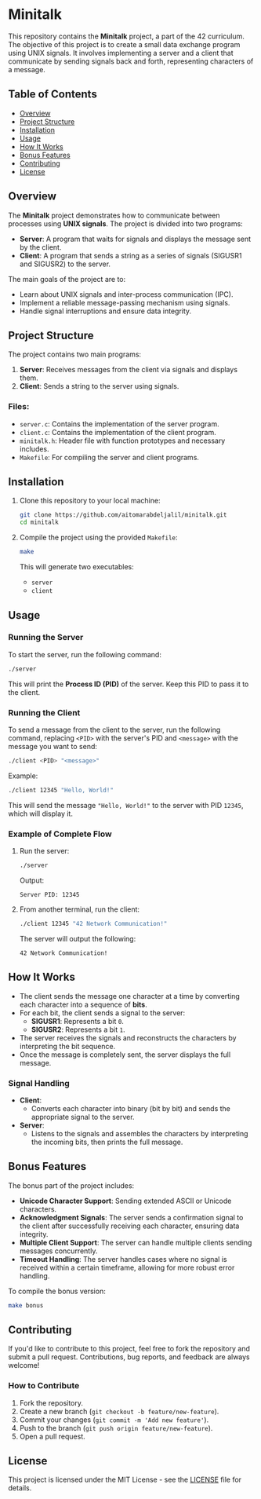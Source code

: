 # Minitalk

This repository contains the **Minitalk** project, a part of the 42 curriculum. The objective of this project is to create a small data exchange program using UNIX signals. It involves implementing a server and a client that communicate by sending signals back and forth, representing characters of a message.

## Table of Contents

- [Overview](#overview)
- [Project Structure](#project-structure)
- [Installation](#installation)
- [Usage](#usage)
- [How It Works](#how-it-works)
- [Bonus Features](#bonus-features)
- [Contributing](#contributing)
- [License](#license)

## Overview

The **Minitalk** project demonstrates how to communicate between processes using **UNIX signals**. The project is divided into two programs:

- **Server**: A program that waits for signals and displays the message sent by the client.
- **Client**: A program that sends a string as a series of signals (SIGUSR1 and SIGUSR2) to the server.

The main goals of the project are to:

- Learn about UNIX signals and inter-process communication (IPC).
- Implement a reliable message-passing mechanism using signals.
- Handle signal interruptions and ensure data integrity.

## Project Structure

The project contains two main programs:

1. **Server**: Receives messages from the client via signals and displays them.
2. **Client**: Sends a string to the server using signals.

### Files:
- `server.c`: Contains the implementation of the server program.
- `client.c`: Contains the implementation of the client program.
- `minitalk.h`: Header file with function prototypes and necessary includes.
- `Makefile`: For compiling the server and client programs.

## Installation

1. Clone this repository to your local machine:

   ```bash
   git clone https://github.com/aitomarabdeljalil/minitalk.git
   cd minitalk
   ```

2. Compile the project using the provided `Makefile`:

   ```bash
   make
   ```

   This will generate two executables:
   - `server`
   - `client`

## Usage

### Running the Server

To start the server, run the following command:

```bash
./server
```

This will print the **Process ID (PID)** of the server. Keep this PID to pass it to the client.

### Running the Client

To send a message from the client to the server, run the following command, replacing `<PID>` with the server's PID and `<message>` with the message you want to send:

```bash
./client <PID> "<message>"
```

Example:

```bash
./client 12345 "Hello, World!"
```

This will send the message `"Hello, World!"` to the server with PID `12345`, which will display it.

### Example of Complete Flow

1. Run the server:

   ```bash
   ./server
   ```

   Output:
   ```
   Server PID: 12345
   ```

2. From another terminal, run the client:

   ```bash
   ./client 12345 "42 Network Communication!"
   ```

   The server will output the following:

   ```
   42 Network Communication!
   ```

## How It Works

- The client sends the message one character at a time by converting each character into a sequence of **bits**.
- For each bit, the client sends a signal to the server:
  - **SIGUSR1**: Represents a bit `0`.
  - **SIGUSR2**: Represents a bit `1`.
- The server receives the signals and reconstructs the characters by interpreting the bit sequence.
- Once the message is completely sent, the server displays the full message.

### Signal Handling

- **Client**: 
  - Converts each character into binary (bit by bit) and sends the appropriate signal to the server.
- **Server**: 
  - Listens to the signals and assembles the characters by interpreting the incoming bits, then prints the full message.

## Bonus Features

The bonus part of the project includes:

- **Unicode Character Support**: Sending extended ASCII or Unicode characters.
- **Acknowledgment Signals**: The server sends a confirmation signal to the client after successfully receiving each character, ensuring data integrity.
- **Multiple Client Support**: The server can handle multiple clients sending messages concurrently.
- **Timeout Handling**: The server handles cases where no signal is received within a certain timeframe, allowing for more robust error handling.

To compile the bonus version:

```bash
make bonus
```

## Contributing

If you'd like to contribute to this project, feel free to fork the repository and submit a pull request. Contributions, bug reports, and feedback are always welcome!

### How to Contribute

1. Fork the repository.
2. Create a new branch (`git checkout -b feature/new-feature`).
3. Commit your changes (`git commit -m 'Add new feature'`).
4. Push to the branch (`git push origin feature/new-feature`).
5. Open a pull request.

## License

This project is licensed under the MIT License - see the [LICENSE](LICENSE) file for details.
